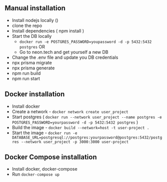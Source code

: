 ## Manual installation
- Install nodejs locally ()
- clone the repo
- Install dependencies ( npm install )
- Start the DB locally
    - `docker run -e POSTGRES_PASSWORD=youpassword -d -p 5432:5432 postgres`
        OR
    - Go to neon.tech and get yourself a new DB
- Change the .env file and update you DB credentials
- npx prisma migrate
- npx prisma generate
- npm run build
- npm run start

## Docker installation
- Install docker
- Create a network - `docker network create user_project`
- Start postgres ( `docker run --network user_project --name postgres -e POSTGRES_PASSWORD=yourpassword -d -p 5432:5432 postgres` )
- Build the image - `docker build --network=host -t user-project .`
- Start the image - `docker run -e DATABASE_URL=postgresql://postgres:yourpassword@postgres:5432/postgres --network user_project -p 3000:3000 user-project`

## Docker Compose installation
- Install docker, docker-compose
- Run `docker-compose up`